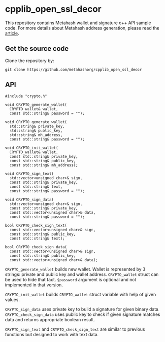# cpplib_open_ssl_decor

This repository contains Metahash wallet and signature c++ API sample code.
For more details about Metahash address generation, please read the [article](https://support.metahash.org/hc/en-us/articles/360002712193-Getting-started-with-Metahash-network#h_683619682421524476003219).

## Get the source code
Clone the repository by:
```shell
git clone https://github.com/metahashorg/cpplib_open_ssl_decor
```

## API
```
#include "crypto.h"

void CRYPTO_generate_wallet(
  CRYPTO_wallet& wallet, 
  const std::string& password = "");

void CRYPTO_generate_wallet(
  std::string& private_key, 
  std::string& public_key, 
  std::string& mh_address, 
  const std::string& password = "");

void CRYPTO_init_wallet(
  CRYPTO_wallet& wallet,
  const std::string& private_key, 
  const std::string& public_key, 
  const std::string& mh_address);

void CRYPTO_sign_text(
  std::vector<unsigned char>& sign, 
  const std::string& private_key, 
  const std::string& text, 
  const std::string& password = "");

void CRYPTO_sign_data(
  std::vector<unsigned char>& sign, 
  const std::string& private_key, 
  const std::vector<unsigned char>& data, 
  const std::string& password = "");

bool CRYPTO_check_sign_text(
  const std::vector<unsigned char>& sign, 
  const std::string& public_key, 
  const std::string& text);

bool CRYPTO_check_sign_data(
  const std::vector<unsigned char>& sign, 
  const std::string& public_key, 
  const std::vector<unsigned char>& data);
```

`CRYPTO_generate_wallet` builds new wallet. Wallet is represented by 3 strings: private and public key and wallet address.
`CRYPTO_wallet` struct can be used to hide that fact. `$password` argument is optional and not implemented in that version.

`CRYPTO_init_wallet` builds `CRYPTO_wallet` struct variable with help of given values.

`CRYPTO_sign_data` uses private key to build a signature for given binary data.
`CRYPTO_check_sign_data` uses public key to check if given signature matches data and returns appropriate boolean result.

`CRYPTO_sign_text` and `CRYPTO_check_sign_text` are similar to previous functions but designed to work with text data.
